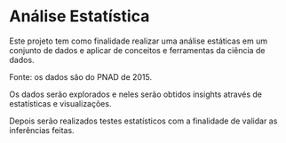 # Análise Estatística
Este projeto tem como finalidade realizar uma análise estáticas em um conjunto de dados e aplicar de conceitos e ferramentas da ciência de dados.

Fonte: os dados são do PNAD de 2015.

Os dados serão explorados e neles serão obtidos insights através de estatísticas e visualizações.

Depois serão realizados testes estatísticos com a finalidade de validar as inferências feitas.
